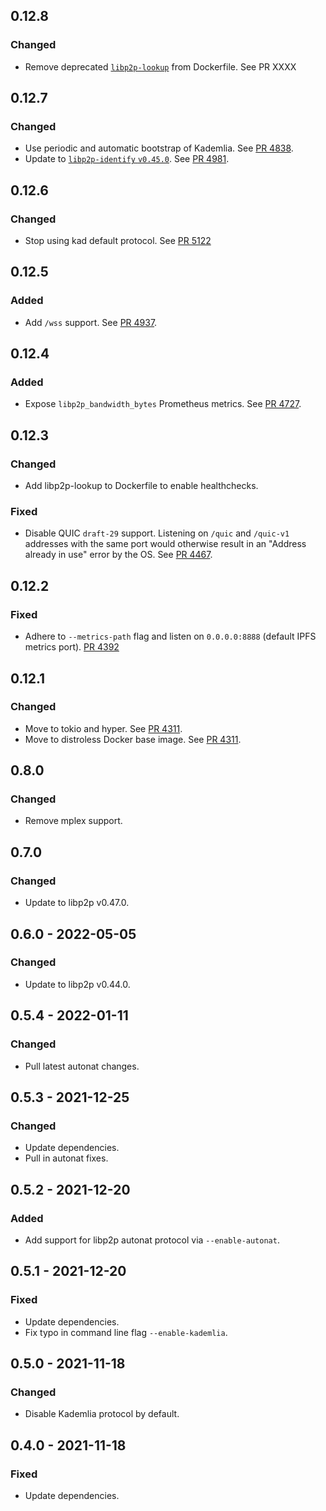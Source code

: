 ## 0.12.8

### Changed

- Remove deprecated [`libp2p-lookup`](https://github.com/mxinden/libp2p-lookup) from Dockerfile.
  See PR XXXX

## 0.12.7

### Changed

- Use periodic and automatic bootstrap of Kademlia.
  See [PR 4838](https://github.com/libp2p/rust-libp2p/pull/4838).
- Update to [`libp2p-identify` `v0.45.0`](protocols/identify/CHANGELOG.md#0450).
  See [PR 4981](https://github.com/libp2p/rust-libp2p/pull/4981).

## 0.12.6

### Changed

- Stop using kad default protocol.
  See [PR 5122](https://github.com/libp2p/rust-libp2p/pull/5122)

## 0.12.5

### Added

- Add `/wss` support.
  See [PR 4937](https://github.com/libp2p/rust-libp2p/pull/4937).

## 0.12.4

### Added

- Expose `libp2p_bandwidth_bytes` Prometheus metrics.
  See [PR 4727](https://github.com/libp2p/rust-libp2p/pull/4727).

## 0.12.3

### Changed

- Add libp2p-lookup to Dockerfile to enable healthchecks.

### Fixed

- Disable QUIC `draft-29` support.
  Listening on `/quic` and `/quic-v1` addresses with the same port would otherwise result in an "Address already in use" error by the OS.
  See [PR 4467].

[PR 4467]: https://github.com/libp2p/rust-libp2p/pull/4467

## 0.12.2

### Fixed

- Adhere to `--metrics-path` flag and listen on `0.0.0.0:8888` (default IPFS metrics port).
  [PR 4392]

[PR 4392]: https://github.com/libp2p/rust-libp2p/pull/4392

## 0.12.1

### Changed

- Move to tokio and hyper.
  See [PR 4311].
- Move to distroless Docker base image.
  See [PR 4311].

[PR 4311]: https://github.com/libp2p/rust-libp2p/pull/4311

## 0.8.0

### Changed

- Remove mplex support.

## 0.7.0

### Changed

- Update to libp2p v0.47.0.

## 0.6.0 - 2022-05-05

### Changed

- Update to libp2p v0.44.0.

## 0.5.4 - 2022-01-11

### Changed

- Pull latest autonat changes.

## 0.5.3 - 2021-12-25

### Changed

- Update dependencies.
- Pull in autonat fixes.

## 0.5.2 - 2021-12-20

### Added

- Add support for libp2p autonat protocol via `--enable-autonat`.

## 0.5.1 - 2021-12-20

### Fixed

- Update dependencies.
- Fix typo in command line flag `--enable-kademlia`.

## 0.5.0 - 2021-11-18

### Changed

- Disable Kademlia protocol by default.

## 0.4.0 - 2021-11-18

### Fixed

- Update dependencies.
